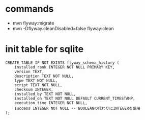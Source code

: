 # commands
- mvn flyway:migrate
- mvn -Dflyway.cleanDisabled=false flyway:clean

# init table for sqlite
```
CREATE TABLE IF NOT EXISTS flyway_schema_history (
    installed_rank INTEGER NOT NULL PRIMARY KEY,
    version TEXT,
    description TEXT NOT NULL,
    type TEXT NOT NULL,
    script TEXT NOT NULL,
    checksum INTEGER,
    installed_by TEXT NOT NULL,
    installed_on TEXT NOT NULL DEFAULT CURRENT_TIMESTAMP,
    execution_time INTEGER NOT NULL,
    success INTEGER NOT NULL -- BOOLEANの代わりにINTEGERを使用
);
```
